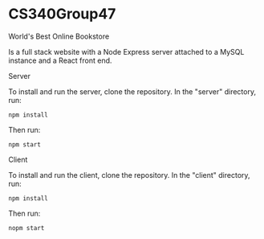 # CS340Group47

World's Best Online Bookstore

Is a full stack website with a Node Express server attached to a MySQL instance and a React front end.

Server

To install and run the server, clone the repository. In the "server" directory, run:

`npm install`

Then run:

`npm start`

Client

To install and run the client, clone the repository. In the "client" directory, run:

`npm install`

Then run:

`nopm start`
